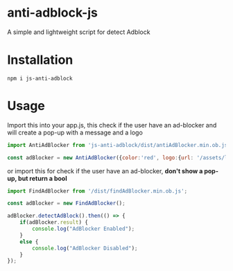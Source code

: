 # anti-adblock-js
A simple and lightweight script for detect Adblock

# Installation

```batch
npm i js-anti-adblock
```


# Usage

Import this into your app.js, this check if the user have an ad-blocker and will create a pop-up with a message and a logo
```js
import AntiAdBlocker from 'js-anti-adblock/dist/antiAdBlocker.min.ob.js';

const adBlocker = new AntiAdBlocker({color:'red', logo:{url: '/assets/logo.svg', width: '300px', height: '50px'}, hiddenBody: true});
```

or import this for check if the user have an ad-blocker, **don't show a pop-up, but return a bool**
```js
import FindAdBlocker from '/dist/findAdBlocker.min.ob.js';

const adBlocker = new FindAdBlocker();

adBlocker.detectAdBlock().then(() => {
    if(adBlocker.result) {
        console.log("AdBlocker Enabled");
    }
    else {
        console.log("AdBlocker Disabled");
    }
});
```
